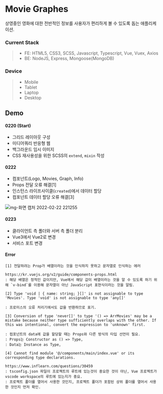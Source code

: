 # Movie Graphes

상영중인 영화에 대한 전반적인 정보를 사용자가 편리하게 볼 수 있도록 돕는 애플리케이션.

### Current Stack

> - FE: HTML5, CSS3, SCSS, Javascript, Typescript, Vue, Vuex, Axios
> - BE: NodeJS, Express, Mongoose(MongoDB)

### Device

> - Mobile
> - Tablet
> - Laptop
> - Desktop

## Demo

#### 0220 (Start)

- 그리드 레이아웃 구성
- 미디어쿼리 반응형 웹
- 백그라운드 임시 이미지
- CSS 재사용성을 위한 SCSS의 `extend`, `mixin` 작성

#### 0222

- 컴포넌트(Logo, Movies, Graph, Info)
- Props 전달 오류 해결[1]
- 인스턴스 라이프사이클(`created`)에서 데이터 할당
- 컴포넌트 데이터 할당 오류 해결[3]

![mg-화면 캡처 2022-02-22 221255](https://user-images.githubusercontent.com/61080445/155139881-af4bf73c-0fca-454e-9646-0955ce2e7c7f.png)

#### 0223

- 클라이언트 측 폴더와 서버 측 폴더 분리
- Vue3에서 Vue2로 변경
- 서비스 포트 변경

#### Error

```
[1] 전달하려는 Prop가 배열이라는 것을 인식하지 못하고 문자열로 인식하는 에러

https://kr.vuejs.org/v2/guide/components-props.html
: 해당 배열은 정적인 값이지만, Vue에서 해당 값이 배열이라는 것을 알 수 있도록 하기 위해 `v-bind`를 이용해 문자열이 아닌 JavaScript 표현식이라는 것을 알림.
```

```
[2] Type 'void | { name: string; }[]' is not assignable to type 'Movies'. Type 'void' is not assignable to type 'any[]'

: 프로미스의 오류 처리기에서도 값을 반환하므로 표기.
```

```
[3] Conversion of type 'never[]' to type '() => ArrMovies' may be a mistake because neither type sufficiently overlaps with the other. If this was intentional, convert the expression to 'unknown' first.

: 컴포넌트의 data에 값을 할당할 때는 Props와 다른 방식의 타입 선언이 필요.
: Props는 Constructor as () => Type,
: Data는 Instance as Type,
```

```
[4] Cannot find module '@/components/main/index.vue' or its corresponding type declarations.

https://www.inflearn.com/questions/30459
: tsconfig.json 파일이 프로젝트의 루트에 있는것이 중요한 것이 아닌, Vue 프로젝트가 vscode workspace의 루트에 있는지가 중요.
: 프로젝트 폴더를 열어서 사용한 것인지, 프로젝트 폴더가 포함된 상위 폴더를 열어서 사용한 것인지 먼저 확인.
```
